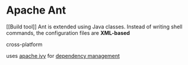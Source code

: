 # Apache Ant
[[Build tool]]
Ant is extended using Java classes. 
Instead of writing shell commands, the configuration files are **XML-based**

cross-platform

uses [apache ivy](https://ant.apache.org/ivy/) for [dependency management]()